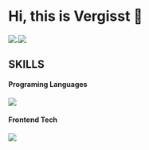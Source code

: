 <!---
Vergesst/Vergesst is a ✨ special ✨ repository because its `README.md` (this file) appears on your GitHub profile.
You can click the Preview link to take a look at your changes.
--->

# Hi, this is Vergisst 👋

<!-- [![my github stats](https://github-readme-stats.vercel.app/api?username=vergesst&show_icons=true&icon_color=199861&count_private=true&include_all_commits=true&hide_border=false)](https://github.com/vergesst)

[![my github language status](https://github-readme-stats.vercel.app/api/top-langs/?username=vergesst&langs_count=8&layout=compact&hide_border=false)](https://github.com/vergesst) -->

<div>
  <a href="https://github.com/anuraghazra/github-readme-stats">
    <img align="center" src="https://github-readme-stats.vercel.app/api/top-langs/?username=vergesst&langs_count=8&layout=compact&hide_border=true" />
  </a>
  <a href="https://github.com/anuraghazra/github-readme-stats">
    <img align="center" src="https://github-readme-stats.vercel.app/api?username=vergesst&show_icons=true&icon_color=199861&count_private=true&include_all_commits=true&hide_border=true" />
  </a>
</div>

## SKILLS

#### Programing Languages
<a href="https://github.com/syvixor/skills-icons">
  <img align="center" src="https://skills-icons.vercel.app/api/icons?i=ts,fsharp,kotlin,rust" />
</a>


#### Frontend Tech
<a href="https://github.com/syvixor/skills-icons">
  <img align="center" src="https://skills-icons.vercel.app/api/icons?i=js,html,css,vue" />
</a>

